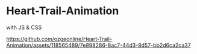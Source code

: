 # Heart-Trail-Animation
 with JS & CSS

https://github.com/ozgeonline/Heart-Trail-Animation/assets/118565489/7e898286-8ac7-44d3-8d57-bb2d6ca2ca37

